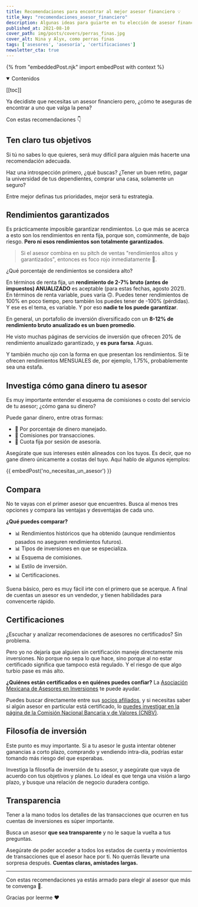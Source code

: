 ```yaml
---
title: Recomendaciones para encontrar al mejor asesor financiero 💡
title_key: "recomendaciones_asesor_financiero"
description: Algunas ideas para guiarte en tu elección de asesor financiero.
published_at: 2021-08-10
cover_path: img/posts/covers/perras_finas.jpg
cover_alt: Nina y Alyx, como perras finas
tags: ['asesores', 'asesoría', 'certificaciones']
newsletter_cta: true
---
```


{% from "embeddedPost.njk" import embedPost with context %}

<details open>
  <summary>
    Contenidos
  </summary>

[[toc]]

</details>

Ya decidiste que necesitas un asesor financiero pero, ¿cómo te aseguras de encontrar a uno que valga la pena?

Con estas recomendaciones 👇

## Ten claro tus objetivos

Si tú no sabes lo que quieres, será muy difícil para alguien más hacerte una recomendación adecuada.

Haz una introspección primero, ¿qué buscas? ¿Tener un buen retiro, pagar la universidad de tus dependientes, comprar una casa, solamente un seguro?

Entre mejor definas tus prioridades, mejor será tu estrategia.

## Rendimientos garantizados

Es prácticamente imposible garantizar rendimientos. Lo que más se acerca a esto son los rendimientos en renta fija, porque son, comúnmente, de bajo riesgo. **Pero ni esos rendimientos son totalmente garantizados**.

> Si el asesor combina en su pitch de ventas "rendimientos altos y garantizados", entonces es foco rojo inmediatamente 🚨.

¿Qué porcentaje de rendimientos se considera alto?

En términos de renta fija, un **rendimiento de 2-7% bruto (antes de impuestos) ANUALIZADO** es aceptable (para estas fechas, agosto 2021). En términos de renta variable, pues varía 🙃. Puedes tener rendimientos de 100% en poco tiempo, pero también los puedes tener de -100% (pérdidas). Y ese es el tema, es variable. Y por eso **nadie te los puede garantizar**.

En general, un portafolio de inversión diversificado con un **8-12% de rendimiento bruto anualizado es un buen promedio**.

He visto muchas páginas de servicios de inversión que ofrecen 20% de rendimiento anualizado garantizado, y **es pura farsa**. Aguas.

Y también mucho ojo con la forma en que presentan los rendimientos. Si te ofrecen rendimientos MENSUALES de, por ejemplo, 1.75%, probablemente sea una estafa.

## Investiga cómo gana dinero tu asesor

Es muy importante entender el esquema de comisiones o costo del servicio de tu asesor; ¿cómo gana su dinero?

Puede ganar dinero, entre otras formas:
- 💸 Por porcentaje de dinero manejado.
- 💸 Comisiones por transacciones.
- 💸 Cuota fija por sesión de asesoría.

Asegúrate que sus intereses estén alineados con los tuyos. Es decir, que no gane dinero únicamente a costas del tuyo. Aquí hablo de algunos ejemplos:

{{ embedPost('no_necesitas_un_asesor') }}

## Compara

No te vayas con el primer asesor que encuentres. Busca al menos tres opciones y compara las ventajas y desventajas de cada uno.

**¿Qué puedes comparar?**
- 📊 Rendimientos históricos que ha obtenido (aunque rendimientos pasados no aseguren rendimientos futuros).
- 📊 Tipos de inversiones en que se especializa.
- 📊 Esquema de comisiones.
- 📊 Estilo de inversión.
- 📊 Certificaciones.

Suena básico, pero es muy fácil irte con el primero que se acerque. A final de cuentas un asesor es un vendedor, y tienen habilidades para convencerte rápido.

## Certificaciones

¿Escuchar y analizar recomendaciones de asesores no certificados? Sin problema.

Pero yo no dejaría que alguien sin certificación maneje directamente mis inversiones. No porque no sepa lo que hace, sino porque al no estar certificado significa que tampoco está regulado. Y el riesgo de que algo turbio pase es más alto.

**¿Quiénes están certificados o en quiénes puedes confiar?** La [Asociación Mexicana de Asesores en Inversiones](https://asociacionamai.com/amai/) te puede ayudar.

Puedes buscar directamente entre sus [socios afiliados](https://asociacionamai.com/socios/nuestros-socios/), y si necesitas saber si algún asesor en particular está certificado, lo [puedes investigar en la página de la Comisión Nacional Bancaria y de Valores (CNBV)](https://www.cnbv.gob.mx/SECTORES-SUPERVISADOS/ASESORES_EN_INVERSIONES/Paginas/RegistroDeAsesoresEnInversiones.aspx).

## Filosofía de inversión

Este punto es muy importante. Si a tu asesor le gusta intentar obtener ganancias a corto plazo, comprando y vendiendo intra-día, podrías estar tomando más riesgo del que esperabas.

Investiga la filosofía de inversión de tu asesor, y asegúrate que vaya de acuerdo con tus objetivos y planes. Lo ideal es que tenga una visión a largo plazo, y busque una relación de negocio duradera contigo.

## Transparencia

Tener a la mano todos los detalles de las transacciones que ocurren en tus cuentas de inversiones es súper importante.

Busca un asesor **que sea transparente** y no le saque la vuelta a tus preguntas.

Asegúrate de poder acceder a todos los estados de cuenta y movimientos de transacciones que el asesor hace por ti. No querrás llevarte una sorpresa después. **Cuentas claras, amistades largas.**

***

Con estas recomendaciones ya estás armado para elegir al asesor que más te convenga 💪.

Gracias por leerme ❤️
